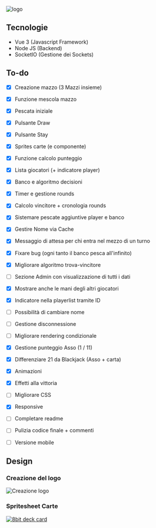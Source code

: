
  ![logo](https://gitlab.istitutocorni.it/mattiaguercia/blackjack/-/raw/main/assets/logo.png)


## Tecnologie
 - Vue 3 (Javascript Framework)
 - Node JS (Backend)
 - SocketIO (Gestione dei Sockets)


## To-do
- [x] Creazione mazzo (3 Mazzi insieme)
- [x] Funzione mescola mazzo
- [x] Pescata iniziale
- [x] Pulsante Draw
- [x] Pulsante Stay
- [x] Sprites carte (e componente)
- [x] Funzione calcolo punteggio
- [x] Lista giocatori (+ indicatore player)
- [x] Banco e algoritmo decisioni
- [x] Timer e gestione rounds
- [x] Calcolo vincitore + cronologia rounds
- [X] Sistemare pescate aggiuntive player e banco
- [X] Gestire Nome via Cache
- [X] Messaggio di attesa per chi entra nel mezzo di un turno
- [X] Fixare bug (ogni tanto il banco pesca all'infinito)
- [X] Migliorare algoritmo trova-vincitore
- [ ] Sezione Admin con visualizzazione di tutti i dati
- [X] Mostrare anche le mani degli altri giocatori
- [X] Indicatore nella playerlist tramite ID
- [ ] Possibilità di cambiare nome
- [ ] Gestione disconnessione
- [ ] Migliorare rendering condizionale
- [X] Gestione punteggio Asso (1 / 11)
- [X] Differenziare 21 da Blackjack (Asso + carta)
- [X] Animazioni
- [X] Effetti alla vittoria
- [ ] Migliorare CSS
- [X] Responsive
- [ ] Completare readme
- [ ] Pulizia codice finale + commenti
- [ ] Versione mobile

  
  

## Design
### Creazione del logo
![Creazione logo](https://gitlab.istitutocorni.it/mattiaguercia/blackjack/-/raw/main/assets/creazione_logo.PNG)
### Spritesheet Carte
[![8bit deck card](https://img.itch.zone/aW1hZ2UvNzE1Mzg3LzM5NjQ5MjYucG5n/794x1000/Q2lPE9.png)](https://drawsgood.itch.io/8bit-deck-card-assets)
